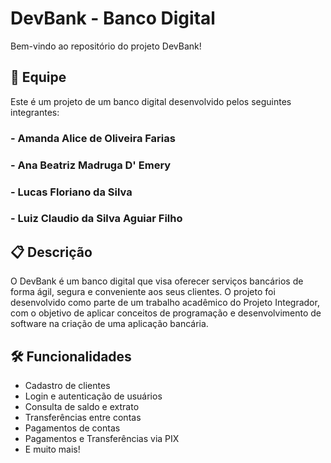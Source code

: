 # DevBank - Banco Digital

Bem-vindo ao repositório do projeto DevBank!

## 👥 Equipe

Este é um projeto de um banco digital desenvolvido pelos seguintes integrantes:

### - Amanda Alice de Oliveira Farias 
### - Ana Beatriz Madruga D' Emery 
### - Lucas Floriano da Silva 
### - Luiz Claudio da Silva Aguiar Filho

## 📋 Descrição

O DevBank é um banco digital que visa oferecer serviços bancários de forma ágil, segura e conveniente aos seus clientes. O projeto foi desenvolvido como parte de um trabalho acadêmico do Projeto Integrador, com o objetivo de aplicar conceitos de programação e desenvolvimento de software na criação de uma aplicação bancária.

## 🛠 Funcionalidades

- Cadastro de clientes
- Login e autenticação de usuários
- Consulta de saldo e extrato
- Transferências entre contas
- Pagamentos de contas
- Pagamentos e Transferências via PIX
- E muito mais!
